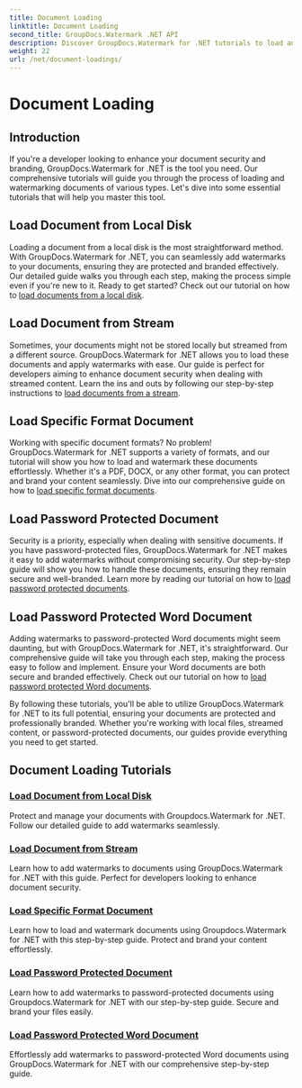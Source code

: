 ```yaml
---
title: Document Loading
linktitle: Document Loading
second_title: GroupDocs.Watermark .NET API
description: Discover GroupDocs.Watermark for .NET tutorials to load and watermark documents, ensuring document security and branding with step-by-step guides.
weight: 22
url: /net/document-loadings/
---
```


# Document Loading

## Introduction
If you're a developer looking to enhance your document security and branding, GroupDocs.Watermark for .NET is the tool you need. Our comprehensive tutorials will guide you through the process of loading and watermarking documents of various types. Let's dive into some essential tutorials that will help you master this tool.

## Load Document from Local Disk
Loading a document from a local disk is the most straightforward method. With GroupDocs.Watermark for .NET, you can seamlessly add watermarks to your documents, ensuring they are protected and branded effectively. Our detailed guide walks you through each step, making the process simple even if you're new to it. Ready to get started? Check out our tutorial on how to [load documents from a local disk](./load-document-from-local-disk/).

## Load Document from Stream
Sometimes, your documents might not be stored locally but streamed from a different source. GroupDocs.Watermark for .NET allows you to load these documents and apply watermarks with ease. Our guide is perfect for developers aiming to enhance document security when dealing with streamed content. Learn the ins and outs by following our step-by-step instructions to [load documents from a stream](./load-document-from-stream/).

## Load Specific Format Document
Working with specific document formats? No problem! GroupDocs.Watermark for .NET supports a variety of formats, and our tutorial will show you how to load and watermark these documents effortlessly. Whether it's a PDF, DOCX, or any other format, you can protect and brand your content seamlessly. Dive into our comprehensive guide on how to [load specific format documents](./load-specific-format-document/).

## Load Password Protected Document
Security is a priority, especially when dealing with sensitive documents. If you have password-protected files, GroupDocs.Watermark for .NET makes it easy to add watermarks without compromising security. Our step-by-step guide will show you how to handle these documents, ensuring they remain secure and well-branded. Learn more by reading our tutorial on how to [load password protected documents](./load-password-protected-document/).

## Load Password Protected Word Document
Adding watermarks to password-protected Word documents might seem daunting, but with GroupDocs.Watermark for .NET, it's straightforward. Our comprehensive guide will take you through each step, making the process easy to follow and implement. Ensure your Word documents are both secure and branded effectively. Check out our tutorial on how to [load password protected Word documents](./load-password-protected-word-document/).

By following these tutorials, you'll be able to utilize GroupDocs.Watermark for .NET to its full potential, ensuring your documents are protected and professionally branded. Whether you're working with local files, streamed content, or password-protected documents, our guides provide everything you need to get started.
## Document Loading Tutorials
### [Load Document from Local Disk](./load-document-from-local-disk/)
Protect and manage your documents with Groupdocs.Watermark for .NET. Follow our detailed guide to add watermarks seamlessly.
### [Load Document from Stream](./load-document-from-stream/)
Learn how to add watermarks to documents using GroupDocs.Watermark for .NET with this guide. Perfect for developers looking to enhance document security.
### [Load Specific Format Document](./load-specific-format-document/)
Learn how to load and watermark documents using Groupdocs.Watermark for .NET with this step-by-step guide. Protect and brand your content effortlessly.
### [Load Password Protected Document](./load-password-protected-document/)
Learn how to add watermarks to password-protected documents using Groupdocs.Watermark for .NET with our step-by-step guide. Secure and brand your files easily.
### [Load Password Protected Word Document](./load-password-protected-word-document/)
Effortlessly add watermarks to password-protected Word documents using GroupDocs.Watermark for .NET with our comprehensive step-by-step guide.